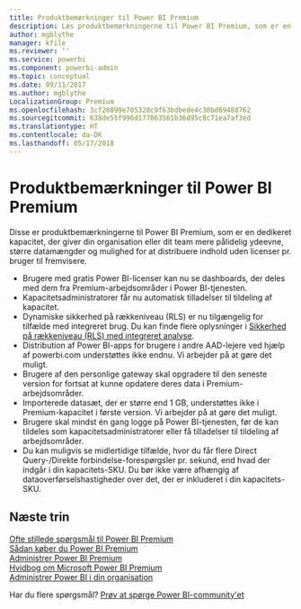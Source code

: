 ```yaml
---
title: Produktbemærkninger til Power BI Premium
description: Læs produktbemærkningerne til Power BI Premium, som er en dedikeret kapacitet for din organisation eller dit team.
author: mgblythe
manager: kfile
ms.reviewer: ''
ms.service: powerbi
ms.component: powerbi-admin
ms.topic: conceptual
ms.date: 09/11/2017
ms.author: mgblythe
LocalizationGroup: Premium
ms.openlocfilehash: 3cf20899e705328c9f63bdbede4c30bd69488762
ms.sourcegitcommit: 638de55f996d177063561b36d95c8c71ea7af3ed
ms.translationtype: HT
ms.contentlocale: da-DK
ms.lasthandoff: 05/17/2018
---
```

# <a name="power-bi-premium-release-notes"></a>Produktbemærkninger til Power BI Premium
Disse er produktbemærkningerne til Power BI Premium, som er en dedikeret kapacitet, der giver din organisation eller dit team mere pålidelig ydeevne, større datamængder og mulighed for at distribuere indhold uden licenser pr. bruger til fremvisere.

* Brugere med gratis Power BI-licenser kan nu se dashboards, der deles med dem fra Premium-arbejdsområder i Power BI-tjenesten.
* Kapacitetsadministratorer får nu automatisk tilladelser til tildeling af kapacitet.
* Dynamiske sikkerhed på rækkeniveau (RLS) er nu tilgængelig for tilfælde med integreret brug. Du kan finde flere oplysninger i [Sikkerhed på rækkeniveau (RLS) med integreret analyse](developer/embedded-row-level-security.md).
* Distribution af Power BI-apps for brugere i andre AAD-lejere ved hjælp af powerbi.com understøttes ikke endnu. Vi arbejder på at gøre det muligt.
* Brugere af den personlige gateway skal opgradere til den seneste version for fortsat at kunne opdatere deres data i Premium-arbejdsområder.
* Importerede datasæt, der er større end 1 GB, understøttes ikke i Premium-kapacitet i første version. Vi arbejder på at gøre det muligt.
* Brugere skal mindst én gang logge på Power BI-tjenesten, før de kan tildeles som kapacitetsadministratorer eller få tilladelser til tildeling af arbejdsområder.
* Du kan muligvis se midlertidige tilfælde, hvor du får flere Direct Query-/Direkte forbindelse-forespørgsler pr. sekund, end hvad der indgår i din kapacitets-SKU. Du bør ikke være afhængig af dataoverførselshastigheder over det, der er inkluderet i din kapacitets-SKU.

## <a name="next-steps"></a>Næste trin
[Ofte stillede spørgsmål til Power BI Premium](service-premium-faq.md)  
[Sådan køber du Power BI Premium](service-admin-premium-purchase.md)  
[Administrer Power BI Premium](service-admin-premium-manage.md)  
[Hvidbog om Microsoft Power BI Premium](https://aka.ms/pbipremiumwhitepaper)  
[Administrer Power BI i din organisation](service-admin-administering-power-bi-in-your-organization.md)  

Har du flere spørgsmål? [Prøv at spørge Power BI-community'et](https://community.powerbi.com/)

